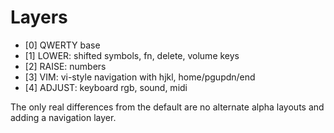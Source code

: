 # Layers

- [0] QWERTY base
- [1] LOWER: shifted symbols, fn, delete, volume keys
- [2] RAISE: numbers
- [3] VIM: vi-style navigation with hjkl, home/pgupdn/end
- [4] ADJUST: keyboard rgb, sound, midi

The only real differences from the default are no alternate alpha layouts and adding a navigation layer.
